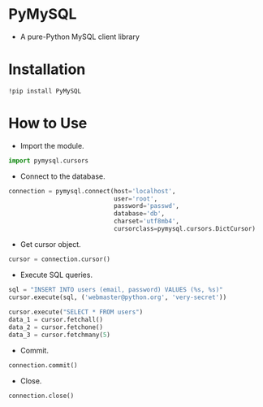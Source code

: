 # PyMySQL
- A pure-Python MySQL client library

# Installation
```
!pip install PyMySQL
```

# How to Use
- Import the module.
```python
import pymysql.cursors
```
- Connect to the database.
```python
connection = pymysql.connect(host='localhost',
                             user='root',
                             password='passwd',
                             database='db',
                             charset='utf8mb4',
                             cursorclass=pymysql.cursors.DictCursor)
``` 
- Get cursor object.
```python
cursor = connection.cursor()
```  
- Execute SQL queries.
```python
sql = "INSERT INTO users (email, password) VALUES (%s, %s)"
cursor.execute(sql, ('webmaster@python.org', 'very-secret'))
    
cursor.execute("SELECT * FROM users")
data_1 = cursor.fetchall()
data_2 = cursor.fetchone()
data_3 = cursor.fetchmany(5)
```  
- Commit.
```python
connection.commit()
```
    
- Close.
```python
connection.close()
```
